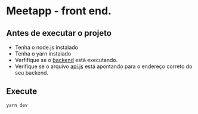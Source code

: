 # Meetapp - front end.

## Antes de executar o projeto

* Tenha o node.js instalado
* Tenha o yarn instalado
* Verfifique se o [backend](https://github.com/sutil/meetapp-backend#meetapp-backend) está executando.
* Verifique se o arquivo [api.js](./src/services/api.js) está apontando para o endereço correto do seu backend.

## Execute

```sh
yarn dev
```

